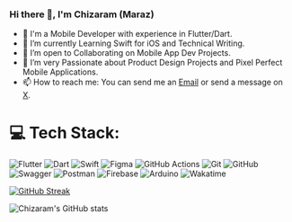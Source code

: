 ### Hi there 👋, I'm Chizaram (Maraz)

- 🔭 I'm a Mobile Developer with experience in Flutter/Dart.
- 🌱 I’m currently Learning Swift for iOS and Technical Writing.
- 👯 I’m open to Collaborating on Mobile App Dev Projects.
- 🥅 I’m very Passionate about Product Design Projects and Pixel Perfect Mobile Applications.
- 📫 How to reach me: You can send me an [Email](mailto:chizaramonuorah50@gmail.com) or send a message on [X](https://twitter.com/maraz_devv).


# 💻 Tech Stack:
![Flutter](https://img.shields.io/badge/Flutter-%2302569B.svg?style=for-the-badge&logo=Flutter&logoColor=white) ![Dart](https://img.shields.io/badge/dart-%230175C2.svg?style=for-the-badge&logo=dart&logoColor=white) ![Swift](https://img.shields.io/badge/swift-F05138.svg?style=for-the-badge&logo=swift&logoColor=white) ![Figma](https://img.shields.io/badge/figma-%23F24E1E.svg?style=for-the-badge&logo=figma&logoColor=white) ![GitHub Actions](https://img.shields.io/badge/github%20actions-%232671E5.svg?style=for-the-badge&logo=githubactions&logoColor=white) ![Git](https://img.shields.io/badge/git-%23F05033.svg?style=for-the-badge&logo=git&logoColor=white) ![GitHub](https://img.shields.io/badge/github-%23121011.svg?style=for-the-badge&logo=github&logoColor=white)  ![Swagger](https://img.shields.io/badge/-Swagger-%23Clojure?style=for-the-badge&logo=swagger&logoColor=white) ![Postman](https://img.shields.io/badge/Postman-FF6C37?style=for-the-badge&logo=postman&logoColor=white)  ![Firebase](https://img.shields.io/badge/firebase-a08021?style=for-the-badge&logo=firebase&logoColor=ffcd34) ![Arduino](https://img.shields.io/badge/-Arduino-00979D?style=for-the-badge&logo=Arduino&logoColor=white) ![Wakatime](https://img.shields.io/badge/wakatime-black.svg?style=for-the-badge&logo=wakatime&logoColor=white)

[![GitHub Streak](https://streak-stats.demolab.com?user=maraz-dev&theme=dark&border_radius=6&card_height=210)](https://git.io/streak-stats)

![Chizaram's GitHub stats](https://github-readme-stats.vercel.app/api?username=maraz-dev&&show_icons=true&theme=dark)



